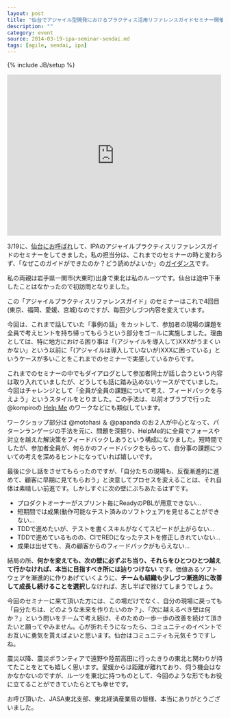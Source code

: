 ```yaml
---
layout: post
title: "仙台でアジャイル型開発におけるプラクティス活用リファレンスガイドセミナー開催"
description: ""
category: event
source: 2014-03-19-ipa-seminar-sendai.md
tags: [agile, sendai, ipa]
---
```

{% include JB/setup %}

<iframe src="https://www.flickr.com/photos/kakeda/13393361643/in/set-72157642879658644/player/" width="500" height="375" frameborder="0" allowfullscreen webkitallowfullscreen mozallowfullscreen oallowfullscreen msallowfullscreen></iframe>

3/19に、[仙台にお呼ばれ](http://goo.gl/E9inDE)して、IPAのアジャイルプラクティスリファレンスガイドのセミナーをしてきました。私の担当分は、これまでのセミナーの時と変わらず、「なぜこのガイドができたのか？どう読めがよいか」の[ガイダンス](http://www.slideshare.net/kkd/agile-practicereferenceguideintro20140131)です。

私の両親は岩手県一関市(大東町)出身で東北は私のルーツです。仙台は途中下車したことはなかったので初訪問となりました。

この「アジャイルプラクティスリファレンスガイド」のセミナーはこれで4回目(東京、福岡、愛媛、宮城)なのですが、毎回少しづつ内容を変えています。

今回は、これまで話していた「事例の話」をカットして、参加者の現場の課題を全員で考えヒントを持ち帰ってもらうという部分をゴールに実施しました。理由としては、特に地方における困り事は「(アジャイルを導入して)XXXがうまくいかない」という以前に「(アジャイルは導入していないが)XXXに困っている」というケースが多いことをこれまでのセミナーで実感しているからです。

これまでのセミナーの中でもダイアログとして参加者同士が話し合うという内容は取り入れていましたが、どうしても話に踏み込めないケースがでていました。今回はチャレンジとして「全員が全員の課題について考え、フィードバックを与えよう」というスタイルをとりました。この手法は、以前オブラブで行った @kompiroの [Help Me](http://goo.gl/Wl5Doo) のワークなどにも類似しています。

ワークショップ部分は @motohasi ＆ @papanda のお２人が中心となって、パターンランゲージの手法を元に、問題を深掘り、HelpMe的に全員でフォースや対立を越えた解決策をフィードバックしあうという構成になりました。短時間でしたが、参加者全員が、何らかのフィードバックをもらって、自分事の課題についての考えを深めるヒントになっていれば嬉しいです。

最後に少し話をさせてもらったのですが、「自分たちの現場も、反復漸進的に進めて、顧客に早期に見てもらおう」と決意してプロセスを変えることは、それ自体は素晴しい前進です。しかしすぐに次の壁にぶちあたるはずです。

* プロダクトオーナーがスプリント毎にReadyのPBLが用意できない...
* 短期間では成果(動作可能なテスト済みのソフトウェア)を見せることができない...
* TDDで進めたいが、テストを書くスキルがなくてスピードが上がらない...
* TDDで進めているものの、CIでREDになったテストを修正しきれていない...
* 成果は出せても、真の顧客からのフィードバックがもらえない...

結局の所、**何かを変えても、次の壁に必ずぶち当り、それらをひとつひとつ越えて行かなければ、本当に目指すべき所には辿りつけない** です。価値あるソフトウェアを漸進的に作りあげていくように、**チームも組織も少しづつ漸進的に改善して成長し続けることを選択**しなければ、志し半ばで挫けてしまうでしょう。

今回のセミナーに来て頂いた方には、この場だけでなく、自分の現場に戻っても「自分たちは、どのような未来を作りたいのか？」、「次に越えるべき壁は何か？」という問いをチームで考え続け、そのための一歩一歩の改善を続けて頂きたいと願ってやみません。心が折れそうになったら、コミュニティのイベントでお互いに勇気を貰えばよいと思います。仙台はコミュニティも元気そうですしね。

震災以降、震災ボランティアで遠野や陸前高田に行ったきりの東北と関わりが持てたことをとても嬉しく思います。愛媛からは距離が離れており、伺う機会はなかなかないのですが、ルーツを東北に持つものとして、今回のような形でもお役に立てることができていたらとても幸せです。

お呼び頂いた、JASA東北支部、東北経済産業局の皆様、本当にありがとうございました。

